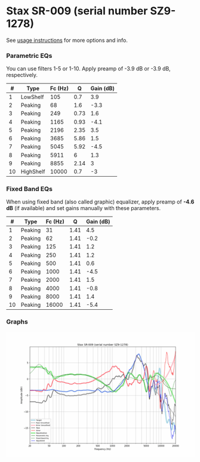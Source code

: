 # Stax SR-009 (serial number SZ9-1278)
See [usage instructions](https://github.com/jaakkopasanen/AutoEq#usage) for more options and info.

### Parametric EQs
You can use filters 1-5 or 1-10. Apply preamp of -3.9 dB or -3.9 dB, respectively.

|   # | Type      |   Fc (Hz) |    Q |   Gain (dB) |
|-----|-----------|-----------|------|-------------|
|   1 | LowShelf  |       105 | 0.7  |         3.9 |
|   2 | Peaking   |        68 | 1.6  |        -3.3 |
|   3 | Peaking   |       249 | 0.73 |         1.6 |
|   4 | Peaking   |      1165 | 0.93 |        -4.1 |
|   5 | Peaking   |      2196 | 2.35 |         3.5 |
|   6 | Peaking   |      3685 | 5.86 |         1.5 |
|   7 | Peaking   |      5045 | 5.92 |        -4.5 |
|   8 | Peaking   |      5911 | 6    |         1.3 |
|   9 | Peaking   |      8855 | 2.14 |         3   |
|  10 | HighShelf |     10000 | 0.7  |        -3   |

### Fixed Band EQs
When using fixed band (also called graphic) equalizer, apply preamp of **-4.6 dB** (if available) and set gains manually with these parameters.

|   # | Type    |   Fc (Hz) |    Q |   Gain (dB) |
|-----|---------|-----------|------|-------------|
|   1 | Peaking |        31 | 1.41 |         4.5 |
|   2 | Peaking |        62 | 1.41 |        -0.2 |
|   3 | Peaking |       125 | 1.41 |         1.2 |
|   4 | Peaking |       250 | 1.41 |         1.2 |
|   5 | Peaking |       500 | 1.41 |         0.6 |
|   6 | Peaking |      1000 | 1.41 |        -4.5 |
|   7 | Peaking |      2000 | 1.41 |         1.5 |
|   8 | Peaking |      4000 | 1.41 |        -0.8 |
|   9 | Peaking |      8000 | 1.41 |         1.4 |
|  10 | Peaking |     16000 | 1.41 |        -5.4 |

### Graphs
![](./Stax%20SR-009%20(serial%20number%20SZ9-1278).png)
